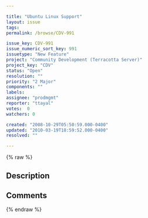 ```yaml
---

title: "Ubuntu Linux Support"
layout: issue
tags: 
permalink: /browse/CDV-991

issue_key: CDV-991
issue_numeric_sort_key: 991
issuetype: "New Feature"
project: "Community Development (Terracotta Server)"
project_key: "CDV"
status: "Open"
resolution: ""
priority: "2 Major"
components: ""
labels: 
assignee: "prodmgmt"
reporter: "ttayal"
votes:  0
watchers: 0

created: "2008-10-29T05:50:59.000-0400"
updated: "2010-03-19T18:59:52.000-0400"
resolved: ""

---
```




{% raw %}



## Description

<div markdown="1" class="description">



</div>

## Comments



{% endraw %}
